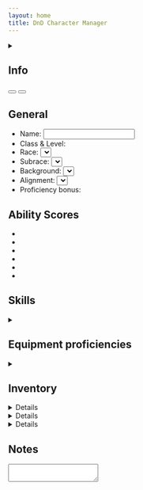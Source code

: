 ```yaml
---
layout: home
title: DnD Character Manager
---
```


<section>
    <details>
        <summary>
            <h2>Info</h2>
        </summary>
        <p>
            On this page, you can create your own DnD character like you would on a normal paper character sheet. Since this digital "character sheet" is not on physical paper, we can make use of techniques to streamline the experience. As an example, skill modifiers on this page will be automatically calculated based on your character's ability scores, level (proficiency bonus), and proficiency/ expertise in the skill. Besides this, a digital page allows you to store a lot more information than a couple of A4 paper sheets. 
        </p>
        <p>
            We will go into more depth of the specifications and limitations of this page below.
        </p>
        <h3>localStorage</h3>
        <p>
            In order to save the data of this page, we use <a href="https://developer.mozilla.org/en-US/docs/Web/API/Window/localStorage" target="_blank">localStorage</a>. This allows us to store data locally in the browser. This way, everyone who visits this website will have their own unique set of data, and this data is available for the owner alone. In fact, every browser has their own unique data, which means that if you've made a character in Google Chrome, that character won't automatically be available in Firefox. For this reason, the page supports the exporting and importing of data.
        </p>
        <h3>DnD 5e <abbr title="Systems Reference Document">SRD</abbr> API</h3>
        <p>
            You build your character by assigning a race, class, background, alignment, etc. to it. In order to give you the best experience, all the data available in <a href="https://media.wizards.com/2016/downloads/DND/SRD-OGL_V5.1.pdf" target="_blank">the <abbr title="Systems Reference Document">SRD</abbr></a> is available on this page. The <abbr title="Systems Reference Document">SRD</abbr> includes all the rules that <abbr title="Wizards of the Coast">WOTC</abbr> has made freely available. For this, we use the <a href="https://www.dnd5eapi.co/" target="_blank">DnD 5e API</a>, which provides all the data. If you notice mistakes in the <abbr title="Systems Reference Document">SRD</abbr> data, you can contribute to that project. I do not own or manage this project.
        </p>
        <h3>Data not in the <abbr title="Systems Reference Document">SRD</abbr></h3>
        <p>
            A lot of DnD data is not present in the <abbr title="Systems Reference Document">SRD</abbr>, which means it might be difficult to build the character you want with content from, say, the Player's Handbook or your own homebrew. That's why this page contains a homebrew manager. Here, you can use the blueprint of official DnD <abbr title="Systems Reference Document">SRD</abbr> content to insert content not available in the <abbr title="Systems Reference Document">SRD</abbr>. You can use this to insert homebrew objects or official DnD content that you own. This way, you're able to create any character you want, even if it doesn't comply to the standard ruleset, just like you are able to on paper.
        </p>
        <p>
            Using official DnD content not in the <abbr title="Systems Reference Document">SRD</abbr> should only be done if you already own the content legally. We do not endorse sharing this content with anyone else.
        </p>
    </details>
</section>

<section>
    <button is="manage-characters-button"></button>
    <button is="manage-homebrew-button"></button>
</section>

<section>
    <h2>General</h2>
    <ul>
        <li><label>Name: <input is="name-input"/></label></li>
        <li>
            <label>Class & Level: </label><class-level-section></class-level-section>
        </li>
        <li><label>Race: <select is="race-input"></select></label></li>
        <li><label>Subrace: <select is="subrace-input"></select></label></li>
        <li><label>Background: <select is="background-input"></select></label></li>
        <li><label>Alignment: <select is="alignment-input"></select></label></li>
        <li>Proficiency bonus: <proficiency-bonus-display></proficiency-bonus-display></li>
    </ul>
</section>

<section>
    <h2>Ability Scores</h2>
    <ul class="no-style-list ability-scores-list">
        <li>
            <ability-score-display ability="str"></ability-score-display>
        </li>
        <li>
            <ability-score-display ability="dex"></ability-score-display>
        </li>
        <li>
            <ability-score-display ability="con"></ability-score-display>
        </li>
        <li>
            <ability-score-display ability="int"></ability-score-display>
        </li>
        <li>
            <ability-score-display ability="wis"></ability-score-display>
        </li>
        <li>
            <ability-score-display ability="cha"></ability-score-display>
        </li>
    </ul>
</section>

<section>
    <h2>Skills</h2>
    <ul is="skills-list"></ul>
</section>

<section>
    <details>
        <summary><h2>Equipment proficiencies</h2></summary>
        <details>
            <summary><h3>Weapons</h3></summary>
            <h4>Simple Melee</h4>
            <ul is="equipment-proficiencies-list" isArmor="false" equipmentCategoryIndex="simple-melee-weapons"></ul>
            <h4>Martial Melee</h4>
            <ul is="equipment-proficiencies-list" isArmor="false" equipmentCategoryIndex="martial-melee-weapons"></ul>
            <h4>Simple Ranged</h4>
            <ul is="equipment-proficiencies-list" isArmor="false" equipmentCategoryIndex="simple-ranged-weapons"></ul>
            <h4>Martial Ranged</h4>
            <ul is="equipment-proficiencies-list" isArmor="false" equipmentCategoryIndex="martial-ranged-weapons"></ul>
        </details>
        <details>
            <summary><h3>Armor</h3></summary>
            <h4>Light</h4>
            <ul is="equipment-proficiencies-list" isArmor="true" equipmentCategoryIndex="light-armor"></ul>
            <h4>Medium</h4>
            <ul is="equipment-proficiencies-list" isArmor="true" equipmentCategoryIndex="medium-armor"></ul>
            <h4>Heavy</h4>
            <ul is="equipment-proficiencies-list" isArmor="true" equipmentCategoryIndex="heavy-armor"></ul>
            <h4>Shields</h4>
            <ul is="equipment-proficiencies-list" isArmor="true" equipmentCategoryIndex="shields"></ul>
        </details>
    </details>
</section>

<section>
    <details>
        <summary><h2>Inventory</h2></summary>
        <h3>Weapons</h3>
        <inventory-weapon-add-input></inventory-weapon-add-input>
        <div class="table-container">
            <inventory-weapon-table></inventory-weapon-table>
        </div>
        <h3>Armor</h3>
        <inventory-armor-add-input></inventory-armor-add-input>
        <div class="table-container">
            <inventory-armor-table></inventory-armor-table>
        </div>
    </details>
</section>

<section>
    <details is="race-features-display"></details>
</section>

<section>
    <details is="subrace-features-display"></details>
</section>

<section>
    <details is="classes-features-display"></details>
</section>

<section>
    <h2>Notes</h2>
    <textarea is="notes-textarea"></textarea>
</section>

<div>
    <dialog is="manage-homebrew-dialog"></dialog>
    <dialog is="manage-characters-dialog"></dialog>
    <dialog is="character-import-dialog"></dialog>
    <dialog is="character-export-dialog"></dialog>
    <dialog is="character-delete-dialog"></dialog>
    <dialog is="homebrew-object-import-dialog"></dialog>
    <dialog is="homebrew-object-export-dialog"></dialog>
    <dialog is="homebrew-object-delete-dialog"></dialog>
    <dialog is="homebrew-object-import-id-already-exists-dialog"></dialog>
</div>

<script type="module" src="{{ '/assets/js//load-globals.js' | relative_url }}"></script>

<script type="module">
    import { loadPage } from "{{ '/assets/js//load-page.js' | relative_url }}";
    loadPage();
</script>

<script type="module" src="{{ '/assets/js//import-custom-elements.js' | relative_url }}"></script>